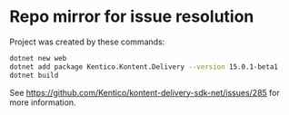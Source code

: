 # Repo mirror for issue resolution

Project was created by these commands:
```sh
dotnet new web
dotnet add package Kentico.Kontent.Delivery --version 15.0.1-beta1
dotnet build
```

See https://github.com/Kentico/kontent-delivery-sdk-net/issues/285 for more information.